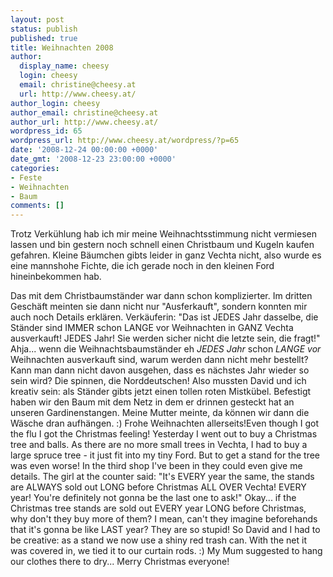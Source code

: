 ```yaml
---
layout: post
status: publish
published: true
title: Weihnachten 2008
author:
  display_name: cheesy
  login: cheesy
  email: christine@cheesy.at
  url: http://www.cheesy.at/
author_login: cheesy
author_email: christine@cheesy.at
author_url: http://www.cheesy.at/
wordpress_id: 65
wordpress_url: http://www.cheesy.at/wordpress/?p=65
date: '2008-12-24 00:00:00 +0000'
date_gmt: '2008-12-23 23:00:00 +0000'
categories:
- Feste
- Weihnachten
- Baum
comments: []
---
```

<!--:de--><!-- 6568-->Trotz Verkühlung hab ich mir meine Weihnachtsstimmung nicht vermiesen lassen und bin gestern noch schnell einen Christbaum und Kugeln kaufen gefahren. Kleine Bäumchen gibts leider in ganz Vechta nicht, also wurde es eine mannshohe Fichte, die ich gerade noch in den kleinen Ford hineinbekommen hab.
Das mit dem Christbaumständer war dann schon komplizierter. Im dritten Geschäft meinten sie dann nicht nur "Ausferkauft", sondern konnten mir auch noch Details erklären. Verkäuferin: "Das ist JEDES Jahr dasselbe, die Ständer sind IMMER schon LANGE vor Weihnachten in GANZ Vechta ausverkauft! JEDES Jahr! Sie werden sicher nicht die letzte sein, die fragt!" Ahja... wenn die Weihnachtsbaumständer eh _JEDES Jahr_ schon _LANGE vor_ Weihnachten ausverkauft sind, warum werden dann nicht mehr bestellt? Kann man dann nicht davon ausgehen, dass es nächstes Jahr wieder so sein wird? Die spinnen, die Norddeutschen!
Also mussten David und ich kreativ sein: als Ständer gibts jetzt einen tollen roten Mistkübel. Befestigt haben wir den Baum mit dem Netz in dem er drinnen gesteckt hat an unseren Gardinenstangen. Meine Mutter meinte, da können wir dann die Wäsche dran aufhängen. :)
Frohe Weihnachten allerseits!<!--:--><!--:en-->Even though I got the flu I got the Christmas feeling! Yesterday I went out to buy a Christmas tree and balls. As there are no more small trees in Vechta, I had to buy a large spruce tree - it just fit into my tiny Ford. But to get a stand for the tree was even worse! In the third shop I've been in they could even give me details. The girl at the counter said: "It's EVERY year the same, the stands are ALWAYS sold out LONG before Christmas ALL OVER Vechta! EVERY year! You're definitely not gonna be the last one to ask!" Okay... if the Christmas tree stands are sold out EVERY year LONG before Christmas, why don't they buy more of them? I mean, can't they imagine beforehands that it's gonna be like LAST year? They are so stupid!
So David and I had to be creative: as a stand we now use a shiny red trash can. With the net it was covered in, we tied it to our curtain rods. :) My Mum suggested to hang our clothes there to dry...
Merry Christmas everyone!<!--:-->
